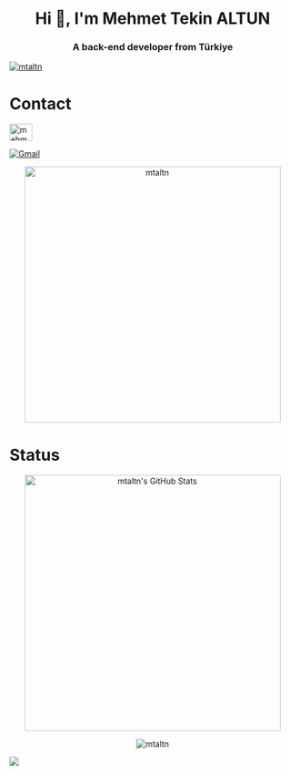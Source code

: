 <h1 align="center">Hi 👋, I'm Mehmet Tekin ALTUN</h1>
 
<h3 align="center">A back-end developer from Türkiye</h3>

<p align="left"> <a href="https://github.com/ryo-ma/github-profile-trophy"><img src="https://github-profile-trophy.vercel.app/?username=mtaltn" alt="mtaltn" /></a> </p>


<h1>Contact</h1>


<p align="left">
<a href="https://linkedin.com/in/mehmettekinaltun/" target="blank"><img align="center" src="https://raw.githubusercontent.com/rahuldkjain/github-profile-readme-generator/master/src/images/icons/Social/linked-in-alt.svg" alt="mehmet-tekin-altun-1b6a30176/" height="30" width="40" /></a>
</p>
<a href="mailto:mehmettekinaltun@gmail.com"><img title="Gmail" src="https://img.shields.io/badge/-mehmettekinaltun@gmail.com-c14438?style=flat-square&logo=Gmail&logoColor=white&link=mailto:mehmettekinaltun@gmail.com"></a>



 <p align="center">
 <a href="https://github.com/mtaltn"><img title="mtaltn" src="https://github-readme-stats.vercel.app/api/top-langs/?username=mtaltn&layout=compact&theme=dark" width=450></a><br>
</p>

<h1>Status</h1>
 <p align="center">
  <img src="https://github-readme-stats.vercel.app/api?username=mtaltn&&show_icons=true&theme=dark&line_height=27&v=5" width=450 alt="mtaltn's GitHub Stats" /><br>
 </p>
  <p align="center"><img align="center" src="https://github-readme-streak-stats.herokuapp.com/?user=mtaltn&" alt="mtaltn" /></p>

<p>
 <img src="https://profile-counter.glitch.me/mtaltn/count.svg" />
 </p>
